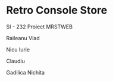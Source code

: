 # Retro Console Store
SI - 232 Proiect MRSTWEB

Raileanu Vlad

Nicu Iurie

Claudiu 

Gadilica Nichita
